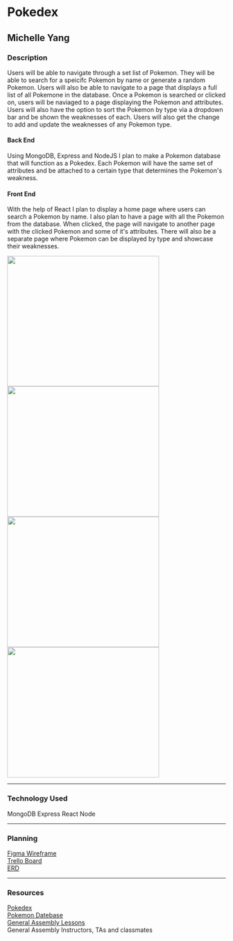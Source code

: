 # Pokedex
## Michelle Yang

### Description
Users will be able to navigate through a set list of Pokemon. They will be able to search for a speicifc Pokemon by name or generate a random Pokemon. Users will also be able to navigate to a page that displays a full list of all Pokemone in the database. Once a Pokemon is searched or clicked on, users will be naviaged to a page displaying the Pokemon and attributes. Users will also have the option to sort the Pokemon by type via a dropdown bar and be shown the weaknesses of each. Users will also get the change to add and update the weaknesses of any Pokemon type.

#### Back End
Using MongoDB, Express and NodeJS I plan to make a Pokemon database that will function as a Pokedex. Each Pokemon will have the same set of attributes and be attached to a certain type that determines the Pokemon's weakness.

#### Front End
With the help of React I plan to display a home page where users can search a Pokemon by name. I also plan to have a page with all the Pokemon from the database. When clicked, the page will navigate to another page with the clicked Pokemon and some of it's attributes. There will also be a separate page where Pokemon can be displayed by type and showcase their weaknesses. 

<img src="https://i.imgur.com/hKSJm6f.png" height="300px" width ='350px' /> <img src="https://i.imgur.com/4bQSYzy.png" height="300px" width ='350px'/>
<img src="https://i.imgur.com/a8p4tBv.png" height="300px" width ='350px'/> <img src="https://i.imgur.com/dX7Lual.png" height="300px" width ='350px'/>


***

### Technology Used
MongoDB
Express
React
Node


***

### Planning
[Figma Wireframe](https://www.figma.com/file/0E7gnOrPi1UQxSdm2l1RDl/Pokedex?node-id=12%3A21)
</br>
[Trello Board](https://trello.com/b/Q5zUhCb5/pokedex)
</br>
[ERD](https://app.diagrams.net/#G1brVXZc9oto1ca565Us54H1M49GHGcYQF)


***

### Resources
[Pokedex]()
</br>
[Pokemon Datebase](https://dummydata.netlify.app/pokedex.json)
</br>
[General Assembly Lessons](https://github.com/SEI-R-2-22/class_wiki)
</br>
General Assembly Instructors, TAs and classmates

 
